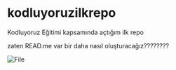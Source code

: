 # kodluyoruzilkrepo
Kodluyoruz Eğitimi kapsamında açtığım ilk repo

zaten READ.me var bir daha nasıl oluşturacağız????????

![File](/kodluyoruzilkrepo/asdasdasd)
